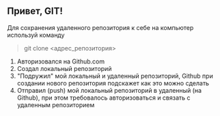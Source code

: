 ## Привет, GIT!

Для сохранения удаленного репозитория к себе на компьютер используй команду
> git clone <адрес_репозитория>

1. Авторизовался на Github.com
2. Создал локальный репозиторий
3. "Подружил" мой локальный и удаленный репозиторий, Github при создании нового репозитория подскажет как это можно сделать
4. Отправил (push) мой локальный репозиторий в удаленный (на Github), при этом требовалось авторизоваться и связать с удаленным репозиторием
